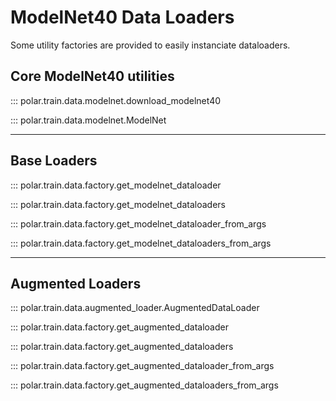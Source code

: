 # ModelNet40 Data Loaders

Some utility factories are provided to easily instanciate dataloaders.

## Core ModelNet40 utilities

::: polar.train.data.modelnet.download_modelnet40

::: polar.train.data.modelnet.ModelNet

---

## Base Loaders

::: polar.train.data.factory.get_modelnet_dataloader

::: polar.train.data.factory.get_modelnet_dataloaders

::: polar.train.data.factory.get_modelnet_dataloader_from_args

::: polar.train.data.factory.get_modelnet_dataloaders_from_args

---

## Augmented Loaders

::: polar.train.data.augmented_loader.AugmentedDataLoader

::: polar.train.data.factory.get_augmented_dataloader

::: polar.train.data.factory.get_augmented_dataloaders

::: polar.train.data.factory.get_augmented_dataloader_from_args

::: polar.train.data.factory.get_augmented_dataloaders_from_args